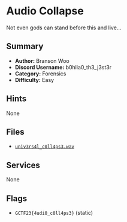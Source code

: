 # Audio Collapse
Not even gods can stand before this and live...

## Summary
- **Author:** Branson Woo
- **Discord Username:** b0hlia0_th3_j3st3r
- **Category:** Forensics
- **Difficulty:** Easy

## Hints
None

## Files
- [`univ3rs4l_c0ll4ps3.wav`](dist\univ3rs4l_c0ll4ps3.wav)


## Services
None

## Flags
- `GCTF23{4udi0_c0ll4ps3}` (static)
